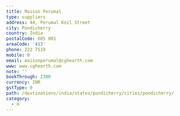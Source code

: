 ```yaml
---
title: Maison Perumal
type: suppliers
address: 44, Perumal Koil Street
city: Pondicherry
country: India
postalCode: 605 001
areaCode: '413'
phone: 222 7519
mobile: 0
email: maisonperumal@cghearth.com
www: www.cghearth.com
note: ''
bookThrough: 2300
currency: INR
gstType: 0
path: /destinations/india/states/pondicherry/cities/pondicherry/
category:
  - H
---
```


